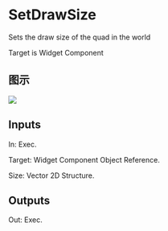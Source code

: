 # SetDrawSize

Sets the draw size of the quad in the world

Target is Widget Component

## 图示

![]($-20221218-21222685.png)

## Inputs

In: Exec.

Target: Widget Component Object Reference.

Size: Vector 2D Structure.  

## Outputs

Out: Exec.

